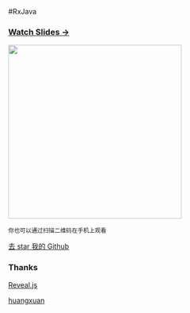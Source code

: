 #RxJava


### [Watch Slides →](http://mrfu.me/rxjava-keynote)

<img src="http://huangxuan.me/js-module-7day/attach/qrcode.png" width="350" height="350"/>

<small class="img-hint">你也可以通过扫描二维码在手机上观看</small>

[去 star 我的 Github](https://github.com/MrFuFuFu/rxjava-keynote)

### Thanks

[Reveal.js](http://lab.hakim.se/reveal-js)

[huangxuan](http://huangxuan.me/2015/07/09/js-module-7day/)
